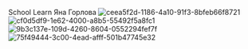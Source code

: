 School Learn Яна Горлова
![ceea5f2d-1186-4a10-91f3-8bfeb66f8721](https://user-images.githubusercontent.com/125351431/219309024-54c780dc-29ca-4365-84a9-1fcf74fcf1ba.jpg)
![cf0d5df9-1e62-4000-a8b5-55492f5a8fc1](https://user-images.githubusercontent.com/125351431/219309034-971c6577-3c03-4811-b4c3-32ac2698ef29.jpg)
![9b3c137e-109d-4260-8604-0552294fef7f](https://user-images.githubusercontent.com/125351431/219309037-70b44b97-a07d-4b19-a6f0-5bd81280d3ca.jpg)
![75f49444-3c00-4ead-afff-501b47745e32](https://user-images.githubusercontent.com/125351431/219309041-105bfb51-414f-450f-978f-ddaa44e64298.jpg)
